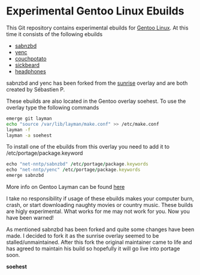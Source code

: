 # Experimental Gentoo Linux Ebuilds #

This Git repository contains experimental ebuilds for [Gentoo Linux](http://www.gentoo.org/). At this time it consists of the following ebuilds

- [sabnzbd](http://sabnzbd.org/)
- [yenc](http://www.golug.it/yenc.html)
- [couchpotato](http://couchpota.to/)
- [sickbeard](http://sickbeard.com/)
- [headphones](https://github.com/rembo10/headphones)

sabnzbd and yenc has been forked from the [sunrise](http://overlays.gentoo.org/proj/sunrise) overlay and are both created by Sébastien P.

These ebuilds are also located in the Gentoo overlay soehest. To use the overlay type the following commands

```bash
emerge git layman
echo "source /var/lib/layman/make.conf" >> /etc/make.conf
layman -f
layman -a soehest
```

To install one of the ebuilds from this overlay you need to add it to /etc/portage/package.keyword  

```ruby
echo "net-nntp/sabnzbd" /etc/portage/package.keywords
echo "net-nntp/yenc" /etc/portage/package.keywords
emerge sabnzbd
```

More info on Gentoo Layman can be found [here](http://www.gentoo.org/proj/en/overlays/userguide.xml)

I take no responsibility if usage of these ebuilds makes your computer burn, crash, or start downloading naughty movies or country music. These builds are higly experimental. What works for me may not work for you. Now you have been warned!

As mentioned sabnzbd has been forked and quite some changes have been made. I decided to fork it as the sunrise overlay seemed to be stalled/unmaintained. After this fork the original maintainer came to life and has agreed to maintain his build so hopefully it will go live into portage soon.

**soehest**
